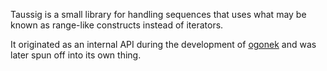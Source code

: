 Taussig is a small library for handling sequences that uses what may be known
as range-like constructs instead of iterators.

It originated as an internal API during the development of [ogonek] and was
later spun off into its own thing.

 [ogonek]: http://github.com/rmartinho/ogonek

